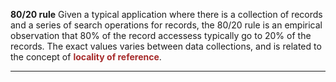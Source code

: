 **80/20 rule**
      Given a typical application where there is a collection of       records and a series of search operations for records,       the 80/20 rule is an empirical observation that       80% of the record accessess typically go to 20% of the records.       The exact values varies between data collections, and is related       to the concept of <span style="color: brown;">**locality of reference**</span>. 
<hr>

